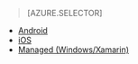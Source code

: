 > [AZURE.SELECTOR]
- [Android](../articles/app-service-mobile-android-how-to-use-client-library.md)
- [iOS](../articles/app-service-mobile-ios-how-to-use-client-library.md)
- [Managed (Windows/Xamarin)](../articles/app-service-mobile-dotnet-how-to-use-client-library.md)

<!---HONumber=AcomDC_0114_2016-->